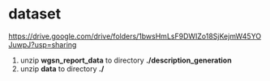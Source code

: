 # dataset  
https://drive.google.com/drive/folders/1bwsHmLsF9DWIZo18SjKejmW45YOJuwpJ?usp=sharing  
1. unzip **wgsn_report_data** to directory **./description_generation**
2. unzip **data** to directory **./**
